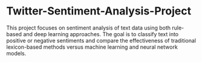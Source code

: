 # Twitter-Sentiment-Analysis-Project
This project focuses on sentiment analysis of text data using both rule-based and deep learning approaches. The goal is to classify text into positive or negative sentiments and compare the effectiveness of traditional lexicon-based methods versus machine learning and neural network models.
